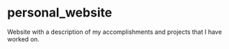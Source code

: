 # personal_website
Website with a description of my accomplishments and projects that I have worked on.
